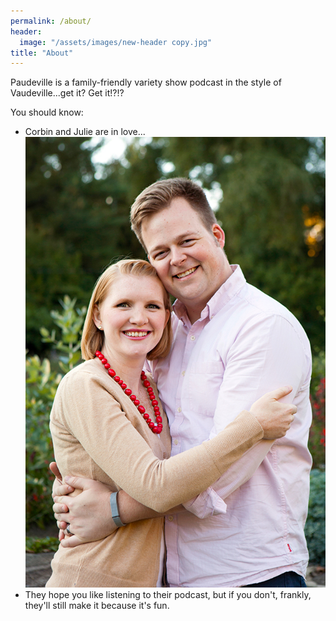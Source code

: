 ```yaml
---
permalink: /about/
header: 
  image: "/assets/images/new-header copy.jpg"
title: "About"
---
```


Paudeville is a family-friendly variety show podcast in the style of Vaudeville...get it? Get it!?!?

You should know:
- Corbin and Julie are in love...
![Love!](../assets/images/miller_02.jpg)
- They hope you like listening to their podcast, but if you don't, frankly, they'll still make it because it's fun.